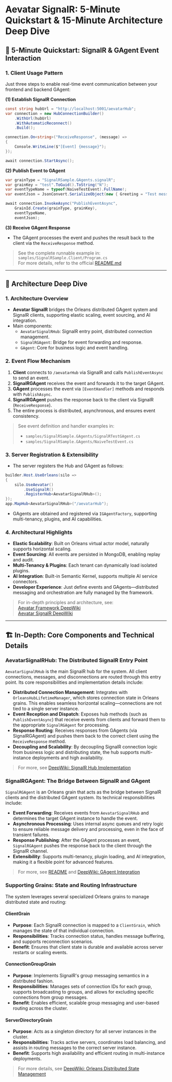 # Aevatar SignalR: 5-Minute Quickstart & 15-Minute Architecture Deep Dive

## 🚀 5-Minute Quickstart: SignalR & GAgent Event Interaction

### 1. Client Usage Pattern

Just three steps to enable real-time event communication between your frontend and backend GAgent:

**(1) Establish SignalR Connection**
```csharp
const string hubUrl = "http://localhost:5001/aevatarHub";
var connection = new HubConnectionBuilder()
    .WithUrl(hubUrl)
    .WithAutomaticReconnect()
    .Build();

connection.On<string>("ReceiveResponse", (message) =>
{
    Console.WriteLine($"[Event] {message}");
});

await connection.StartAsync();
```

**(2) Publish Event to GAgent**
```csharp
var grainType = "SignalRSample.GAgents.signalR";
var grainKey = "test".ToGuid().ToString("N");
var eventTypeName = typeof(NaiveTestEvent).FullName!;
var eventJson = JsonConvert.SerializeObject(new { Greeting = "Test message" });

await connection.InvokeAsync("PublishEventAsync",
    GrainId.Create(grainType, grainKey),
    eventTypeName,
    eventJson);
```

**(3) Receive GAgent Response**
- The GAgent processes the event and pushes the result back to the client via the `ReceiveResponse` method.

> See the complete runnable example in: `samples/SignalRSample.Client/Program.cs`  
> For more details, refer to the official [README.md](https://github.com/aevatarAI/aevatar-signalR/blob/dev/README.md)

---

## 🧩 Architecture Deep Dive

### 1. Architecture Overview

- **Aevatar SignalR** bridges the Orleans distributed GAgent system and SignalR clients, supporting elastic scaling, event sourcing, and AI integration.
- Main components:
    - `AevatarSignalRHub`: SignalR entry point, distributed connection management.
    - `SignalRGAgent`: Bridge for event forwarding and response.
    - `GAgent`: Core for business logic and event handling.

### 2. Event Flow Mechanism

1. **Client** connects to `/aevatarHub` via SignalR and calls `PublishEventAsync` to send an event.
2. **SignalRGAgent** receives the event and forwards it to the target GAgent.
3. **GAgent** processes the event via `[EventHandler]` methods and responds with `PublishAsync`.
4. **SignalRGAgent** pushes the response back to the client via SignalR (`ReceiveResponse`).
5. The entire process is distributed, asynchronous, and ensures event consistency.

> See event definition and handler examples in:
> - `samples/SignalRSample.GAgents/SignalRTestGAgent.cs`
> - `samples/SignalRSample.GAgents/NaiveTestEvent.cs`

### 3. Server Registration & Extensibility

- The server registers the Hub and GAgent as follows:
```csharp
builder.Host.UseOrleans(silo =>
{
    silo.UseAevatar()
        .UseSignalR()
        .RegisterHub<AevatarSignalRHub>();
});
app.MapHub<AevatarSignalRHub>("/aevatarHub");
```
- GAgents are obtained and registered via `IGAgentFactory`, supporting multi-tenancy, plugins, and AI capabilities.

### 4. Architectural Highlights

- **Elastic Scalability**: Built on Orleans virtual actor model, naturally supports horizontal scaling.
- **Event Sourcing**: All events are persisted in MongoDB, enabling replay and audit.
- **Multi-Tenancy & Plugins**: Each tenant can dynamically load isolated plugins.
- **AI Integration**: Built-in Semantic Kernel, supports multiple AI service connectors.
- **Developer Experience**: Just define events and GAgents—distributed messaging and orchestration are fully managed by the framework.

> For in-depth principles and architecture, see:  
> [Aevatar Framework DeepWiki](https://deepwiki.com/aevatarAI/aevatar-framework)  
> [Aevatar SignalR DeepWiki](https://deepwiki.com/aevatarAI/aevatar-signalR)

---

## 🏗️ In-Depth: Core Components and Technical Details

### AevatarSignalRHub: The Distributed SignalR Entry Point

`AevatarSignalRHub` is the main SignalR hub for the system. All client connections, messages, and disconnections are routed through this entry point. Its core responsibilities and implementation details include:

- **Distributed Connection Management**: Integrates with `OrleansHubLifetimeManager`, which stores connection state in Orleans grains. This enables seamless horizontal scaling—connections are not tied to a single server instance.
- **Event Reception and Dispatch**: Exposes hub methods (such as `PublishEventAsync`) that receive events from clients and forward them to the appropriate `SignalRGAgent` for processing.
- **Response Routing**: Receives responses from GAgents (via SignalRGAgent) and pushes them back to the correct client using the `ReceiveResponse` method.
- **Decoupling and Scalability**: By decoupling SignalR connection logic from business logic and distributing state, the hub supports multi-instance deployments and high availability.

> For more, see [DeepWiki: SignalR Hub Implementation](https://deepwiki.com/aevatarAI/aevatar-signalR)

### SignalRGAgent: The Bridge Between SignalR and GAgent

`SignalRGAgent` is an Orleans grain that acts as the bridge between SignalR clients and the distributed GAgent system. Its technical responsibilities include:

- **Event Forwarding**: Receives events from `AevatarSignalRHub` and determines the target GAgent instance to handle the event.
- **Asynchronous Processing**: Uses internal async queues and retry logic to ensure reliable message delivery and processing, even in the face of transient failures.
- **Response Publishing**: After the GAgent processes an event, `SignalRGAgent` pushes the response back to the client through the SignalR channel.
- **Extensibility**: Supports multi-tenancy, plugin loading, and AI integration, making it a flexible point for advanced features.

> For more, see [README](https://github.com/aevatarAI/aevatar-signalR/blob/dev/README.md) and [DeepWiki: GAgent Integration](https://deepwiki.com/aevatarAI/aevatar-signalR)

### Supporting Grains: State and Routing Infrastructure

The system leverages several specialized Orleans grains to manage distributed state and routing:

#### ClientGrain
- **Purpose**: Each SignalR connection is mapped to a `ClientGrain`, which manages the state of that individual connection.
- **Responsibilities**: Tracks connection status, handles message buffering, and supports reconnection scenarios.
- **Benefit**: Ensures that client state is durable and available across server restarts or scaling events.

#### ConnectionGroupGrain
- **Purpose**: Implements SignalR's group messaging semantics in a distributed fashion.
- **Responsibilities**: Manages sets of connection IDs for each group, supports broadcasting to groups, and allows for excluding specific connections from group messages.
- **Benefit**: Enables efficient, scalable group messaging and user-based routing across the cluster.

#### ServerDirectoryGrain
- **Purpose**: Acts as a singleton directory for all server instances in the cluster.
- **Responsibilities**: Tracks active servers, coordinates load balancing, and assists in routing messages to the correct server instance.
- **Benefit**: Supports high availability and efficient routing in multi-instance deployments.

> For more details, see [DeepWiki: Orleans Distributed State Management](https://deepwiki.com/aevatarAI/aevatar-signalR)